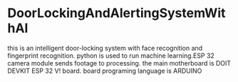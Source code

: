 # DoorLockingAndAlertingSystemWithAI
this is an intelligent door-locking system with face recognition and fingerprint recognition. python is used to run machine learning.ESP 32 camera module sends footage to processing. the main motherboard is DOIT DEVKIT ESP 32 V! board. board programing language is ARDUINO 
